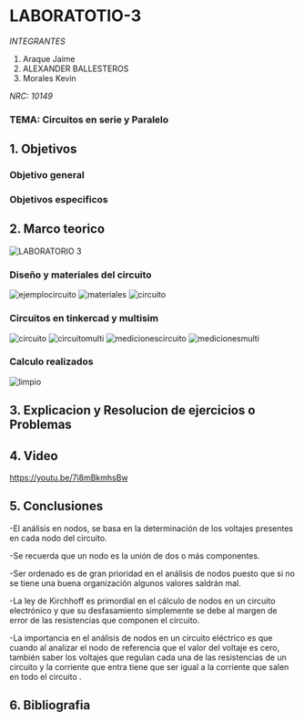 # LABORATOTIO-3

*INTEGRANTES*

1. Araque Jaime
2. ALEXANDER BALLESTEROS
3. Morales Kevin

*NRC: 10149*
### TEMA: Circuitos en serie y Paralelo


## 1. Objetivos


### Objetivo general


### Objetivos especificos


## 2. Marco teorico


![LABORATORIO 3](https://user-images.githubusercontent.com/93928146/143964687-5fe8c38c-7e6b-43ec-964c-dd074105c4a4.PNG)



### Diseño y materiales del circuito
![ejemplocircuito](https://user-images.githubusercontent.com/93224166/143963120-d3d6917f-f8cb-4f91-b536-3846ca8dd01b.png)
![materiales](https://user-images.githubusercontent.com/93224166/143963122-76efcdc1-f3a1-4d4b-b647-d93f75a4016c.png)
![circuito](https://user-images.githubusercontent.com/93951775/143691504-4161c3d0-1c25-46c5-ba71-0ea7030d7cdc.JPG)

### Circuitos en tinkercad y multisim
![circuito](https://user-images.githubusercontent.com/93224166/143962964-af1fbd4d-44a0-4f36-a8bc-118f1de140de.png)
![circuitomulti](https://user-images.githubusercontent.com/93224166/143962958-73349d8b-f202-4fee-a23a-8a373c80b2f9.png)
![medicionescircuito](https://user-images.githubusercontent.com/93224166/143962961-8a4b2ac0-93c2-48ce-8d6e-318c835bf46a.png)
![medicionesmulti](https://user-images.githubusercontent.com/93224166/143962962-1e39bc5b-7247-439a-a03a-0ab1dc508258.png)

### Calculo realizados 
![limpio](https://user-images.githubusercontent.com/93951775/143691419-6852c2c4-7ce0-4545-960f-fb5f3aa9178e.JPG)


## 3. Explicacion y Resolucion de ejercicios o Problemas




## 4. Video 
https://youtu.be/7i8mBkmhsBw

## 5. Conclusiones
-El análisis en nodos, se basa en la determinación de los voltajes presentes en cada nodo del circuito.


-Se recuerda que un nodo es la unión de dos o más componentes. 


-Ser ordenado es de gran prioridad en el análisis de nodos puesto que si no se tiene una buena organización algunos valores saldrán mal.


-La ley de Kirchhoff es primordial en el cálculo de nodos en un circuito electrónico y que su desfasamiento simplemente se debe al margen de error de las resistencias que componen el circuito. 



-La importancia en el análisis de  nodos en un circuito eléctrico es que cuando al analizar el nodo de referencia que el valor del voltaje es cero, también saber los voltajes que regulan cada una de las resistencias de un circuito y la corriente que entra tiene que ser igual a la corriente que salen en todo el circuito .







## 6. Bibliografia

